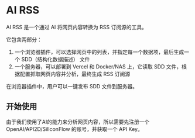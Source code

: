 # AI RSS

AI RSS 是一个通过 AI 将网页内容转换为 RSS 订阅源的工具。

它包含两部分：

1. 一个浏览器插件，可以选择网页中的列表，并指定每一个数据项，最后生成一个 SDD（结构化数据描述） 文件
2. 一个服务器，可以部署到 Vercel 和 Docker/NAS 上，它读取 SDD 文件，根据配置抓取网页内容并分析，最终生成 RSS 订阅源

在浏览器插件中，用户可以一键发布 SDD 文件到服务器。

## 开始使用

由于我们使用了AI的能力来分析网页内容，所以需要先注册一个 OpenAI/API2D/SillconFlow 的账号，并获取一个 API Key。
